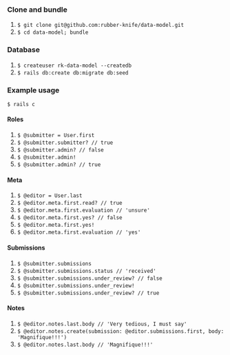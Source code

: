 ### Clone and bundle
1. `$ git clone git@github.com:rubber-knife/data-model.git`
2. `$ cd data-model; bundle`

### Database
1. `$ createuser rk-data-model --createdb`
2. `$ rails db:create db:migrate db:seed`

### Example usage

`$ rails c`

#### Roles
1. `$ @submitter = User.first`
2. `$ @submitter.submitter? // true`
3. `$ @submitter.admin? // false`
4. `$ @submitter.admin!`
5. `$ @submitter.admin? // true`

#### Meta
1. `$ @editor = User.last`
2. `$ @editor.meta.first.read? // true`
3. `$ @editor.meta.first.evaluation // 'unsure'`
4. `$ @editor.meta.first.yes? // false`
5. `$ @editor.meta.first.yes!`
6. `$ @editor.meta.first.evaluation // 'yes'`

#### Submissions
1. `$ @submitter.submissions`
2. `$ @submitter.submissions.status // 'received'`
2. `$ @submitter.submissions.under_review? // false`
2. `$ @submitter.submissions.under_review!`
2. `$ @submitter.submissions.under_review? // true`

#### Notes
1. `$ @editor.notes.last.body // 'Very tedious, I must say'`
1. `$ @editor.notes.create(submission: @editor.submissions.first, body: 'Magnifique!!!')`
2. `$ @editor.notes.last.body // 'Magnifique!!!'`
